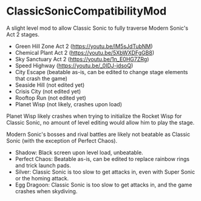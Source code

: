 # ClassicSonicCompatibilityMod
A slight level mod to allow Classic Sonic to fully traverse Modern Sonic's Act 2 stages.

- Green Hill Zone Act 2 (https://youtu.be/lM5sJdTubNM)
- Chemical Plant Act 2 (https://youtu.be/5XbWXDFgGB8)
- Sky Sanctuary Act 2 (https://youtu.be/1n_E0HG7ZRg)
- Speed Highway (https://youtu.be/_0IDJ-jdsoQ)
- City Escape (beatable as-is, can be edited to change stage elements that crash the game)
- Seaside Hill (not edited yet)
- Crisis City (not edited yet)
- Rooftop Run (not edited yet)
- Planet Wisp (not likely, crashes upon load)

Planet Wisp likely crashes when trying to initialize the Rocket Wisp for Classic Sonic, no amount of level editing would allow him to play the stage.

Modern Sonic's bosses and rival battles are likely not beatable as Classic Sonic (with the exception of Perfect Chaos).
- Shadow: Black screen upon level load, unbeatable.
- Perfect Chaos: Beatable as-is, can be edited to replace rainbow rings and trick launch pads.
- Silver: Classic Sonic is too slow to get attacks in, even with Super Sonic or the homing attack.
- Egg Dragoon: Classic Sonic is too slow to get attacks in, and the game crashes when skydiving.
